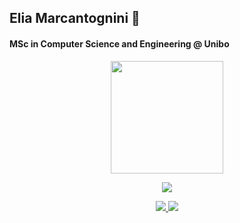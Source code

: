 ## Elia Marcantognini 👋
#### MSc in Computer Science and Engineering @ Unibo

<!--
Here are some ideas to get you started:

- 🔭 I’m currently working on ...
- 🌱 I’m currently learning ...
- 👯 I’m looking to collaborate on ...
- 🤔 I’m looking for help with ...
- 💬 Ask me about ...
- 📫 How to reach me: ...
- 😄 Pronouns: ...
- ⚡ Fun fact: ...
-->

<p align="center">
  <a href="https://github.com/eliamarcantognini">
    <img height="180em" src="https://github-readme-stats.vercel.app/api?username=eliamarcantognini&count_private=true&include_all_commits=true&show_icons=true&theme=dracula"/>
<!--   <img height="180em" src="https://github-readme-stats-eight-theta.vercel.app/api/top-langs/?username=eliamarcantognini&layout=compact&langs_count=10&theme=cobalt"/> -->
  </a>
</p>

<p align="center">
  <a href="https://github.com/ryo-ma/github-profile-trophy">
    <img src="https://github-profile-trophy.vercel.app/?username=eliamarcantognini&theme=dracula&rank=SECRET,SSS,SS,S,AAA,AA,A,B,C&row=2&column=3"/>
  </a>
</p>


<p align="center">
  <a href="https://wakatime.com/@eliamarcantognini">
    <img src="https://wakatime.com/share/@eliamarcantognini/d4003131-3bf6-491a-83c7-eb212a18e3ee.png"/>
  </a>
  <a href="https://wakatime.com/@eliamarcantognini">
    <img src="https://wakatime.com/share/@eliamarcantognini/82130ad1-bfb6-4ff8-b164-9de0bcb81f49.png"/>
  </a>
</p>
